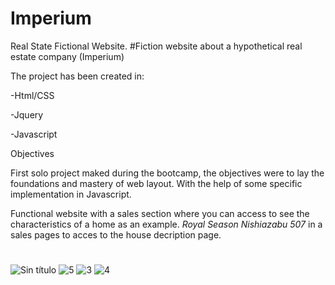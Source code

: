 # Imperium
Real State Fictional Website.
#Fiction website about a hypothetical real estate company (Imperium)

The project has been created in:

-Html/CSS

-Jquery

-Javascript

Objectives

First solo project maked during the bootcamp, the objectives were to lay the foundations and mastery of web layout. With the help of some specific implementation in Javascript.

Functional website with a sales section where you can access to see the characteristics of a home as an example.
*Royal Season Nishiazabu 507* in a sales pages to acces to the house decription page.
#
#

![Sin título](https://github.com/SrmJap/Imperium/assets/111044979/ea97eb8f-f55f-4f69-8b16-2b7a1d4da4a2)
![5](https://github.com/SrmJap/Imperium/assets/111044979/20d414e7-d195-4e7a-8975-1e743f4a2d7b)
![3](https://github.com/SrmJap/Imperium/assets/111044979/1bc6c5b6-edb4-4e7c-af74-505685b3d664)
![4](https://github.com/SrmJap/Imperium/assets/111044979/d2cb902c-13b3-4f65-b27d-84bd48dfbb4d)
